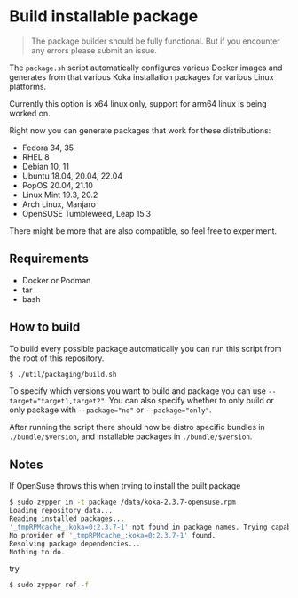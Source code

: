 # Build installable package

> The package builder should be fully functional. But if you encounter any errors please submit an issue.

The `package.sh` script automatically configures various Docker images and
generates from that various Koka installation packages for various Linux
platforms.

Currently this option is x64 linux only, support for arm64 linux is being worked on.

Right now you can generate packages that work for these distributions:

- Fedora 34, 35
- RHEL 8
- Debian 10, 11
- Ubuntu 18.04, 20.04, 22.04
- PopOS 20.04, 21.10
- Linux Mint 19.3, 20.2
- Arch Linux, Manjaro
- OpenSUSE Tumbleweed, Leap 15.3

There might be more that are also compatible, so feel free to experiment.

## Requirements

- Docker or Podman
- tar
- bash

## How to build

To build every possible package automatically you can run this script from the root of this repository.

```sh
$ ./util/packaging/build.sh
```

To specify which versions you want to build and package you can use `--target="target1,target2"`.
You can also specify whether to only build or only package with `--package="no"` or `--package="only"`.

After running the script there should now be distro specific bundles in `./bundle/$version`, 
and installable packages in `./bundle/$version`.

## Notes

If OpenSuse throws this when trying to install the built package

```sh
$ sudo zypper in -t package /data/koka-2.3.7-opensuse.rpm
Loading repository data...
Reading installed packages...
'_tmpRPMcache_:koka=0:2.3.7-1' not found in package names. Trying capabilities.
No provider of '_tmpRPMcache_:koka=0:2.3.7-1' found.
Resolving package dependencies...
Nothing to do.
```

try

```sh
$ sudo zypper ref -f
```
